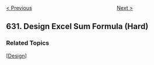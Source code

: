<!--|This file generated by command(leetcode description); DO NOT EDIT.    |-->
<!--+----------------------------------------------------------------------+-->
<!--|@author    openset <openset.wang@gmail.com>                           |-->
<!--|@link      https://github.com/openset                                 |-->
<!--|@home      https://github.com/openset/leetcode                        |-->
<!--+----------------------------------------------------------------------+-->

[< Previous](https://github.com/openset/leetcode/tree/master/problems/course-schedule-iii "Course Schedule III")
　　　　　　　　　　　　　　　　
[Next >](https://github.com/openset/leetcode/tree/master/problems/smallest-range-covering-elements-from-k-lists "Smallest Range Covering Elements from K Lists")

## 631. Design Excel Sum Formula (Hard)



### Related Topics
  [[Design](https://github.com/openset/leetcode/tree/master/tag/design/README.md)]
